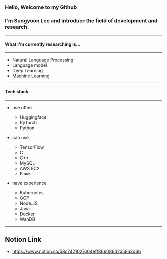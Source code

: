 ### Hello, Welcome to my Github
### I'm Sungyoon Lee and introduce the field of development and research.
---
#### What I'm currently researching is...
---
- Natural Language Processing
- Language model
- Deep Learning
- Machine Learning
---
#### Tech stack
---
- use often
	
    - Huggingface
    - PyTorch
    - Python
- can use
	
    - TensorFlow
    - C
    - C++
    - MySQL
    - AWS EC2
    - Flask
- have experience
	
    - Kubernetes
    - GCP
    - Node.JS
    - Java
    - Docker
    - WanDB

---
Notion Link
---
- https://www.notion.so/58c7421027604eff866086d2a59a3d6b


<!--
**reesony/reesony** is a ✨ _special_ ✨ repository because its `README.md` (this file) appears on your GitHub profile.

Here are some ideas to get you started:

- 🔭 I’m currently working on ...

- 🌱 I’m currently learning ...
- 👯 I’m looking to collaborate on ...
- 🤔 I’m looking for help with ...
- 💬 Ask me about ...
- 📫 How to reach me: ...
- 😄 Pronouns: ...
- ⚡ Fun fact: ...
-->
